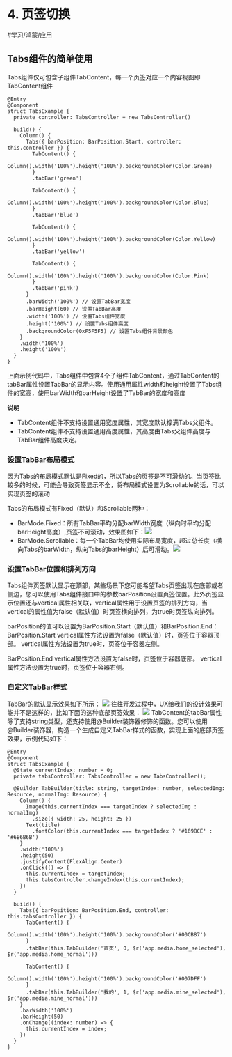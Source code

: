 # 4. 页签切换
#学习/鸿蒙/应用

## Tabs组件的简单使用
Tabs组件仅可包含子组件TabContent，每一个页签对应一个内容视图即TabContent组件
```
@Entry
@Component
struct TabsExample {
  private controller: TabsController = new TabsController()

  build() {
    Column() {
      Tabs({ barPosition: BarPosition.Start, controller: this.controller }) {
        TabContent() {
          Column().width('100%').height('100%').backgroundColor(Color.Green)
        }
        .tabBar('green')

        TabContent() {
          Column().width('100%').height('100%').backgroundColor(Color.Blue)
        }
        .tabBar('blue')

        TabContent() {
          Column().width('100%').height('100%').backgroundColor(Color.Yellow)
        }
        .tabBar('yellow')

        TabContent() {
          Column().width('100%').height('100%').backgroundColor(Color.Pink)
        }
        .tabBar('pink')
      }
      .barWidth('100%') // 设置TabBar宽度
      .barHeight(60) // 设置TabBar高度
      .width('100%') // 设置Tabs组件宽度
      .height('100%') // 设置Tabs组件高度
      .backgroundColor(0xF5F5F5) // 设置Tabs组件背景颜色
    }
    .width('100%')
    .height('100%')
  }
}

```
上面示例代码中，Tabs组件中包含4个子组件TabContent，通过TabContent的tabBar属性设置TabBar的显示内容。使用通用属性width和height设置了Tabs组件的宽高，使用barWidth和barHeight设置了TabBar的宽度和高度

**说明**
* TabContent组件不支持设置通用宽度属性，其宽度默认撑满Tabs父组件。
* TabContent组件不支持设置通用高度属性，其高度由Tabs父组件高度与TabBar组件高度决定。

### 设置TabBar布局模式
因为Tabs的布局模式默认是Fixed的，所以Tabs的页签是不可滑动的。当页签比较多的时候，可能会导致页签显示不全，将布局模式设置为Scrollable的话，可以实现页签的滚动

Tabs的布局模式有Fixed（默认）和Scrollable两种：
* BarMode.Fixed：所有TabBar平均分配barWidth宽度（纵向时平均分配barHeight高度）,页签不可滚动，效果图如下：![](4.%20%E9%A1%B5%E7%AD%BE%E5%88%87%E6%8D%A2/0000000000011111111.20240111104606.24813764760176154731938162200348-50001231000000-2800-CD98C7DE457334A0040614481ABF1494E386973D11F25E836DFDDAF985677416.png)
* BarMode.Scrollable：每一个TabBar均使用实际布局宽度，超过总长度（横向Tabs的barWidth，纵向Tabs的barHeight）后可滑动。![](4.%20%E9%A1%B5%E7%AD%BE%E5%88%87%E6%8D%A2/0000000000011111111.20240111104606.33210041911384942683809420425267-50001231000000-2800-CBEE99666E423437B343742965F231B94CFB2EC9C888DF0FD977D2B45F4772D8.png)

### 设置TabBar位置和排列方向
Tabs组件页签默认显示在顶部，某些场景下您可能希望Tabs页签出现在底部或者侧边，您可以使用Tabs组件接口中的参数barPosition设置页签位置。此外页签显示位置还与vertical属性相关联，vertical属性用于设置页签的排列方向，当vertical的属性值为false（默认值）时页签横向排列，为true时页签纵向排列。

barPosition的值可以设置为BarPosition.Start（默认值）和BarPosition.End：
BarPosition.Start
vertical属性方法设置为false（默认值）时，页签位于容器顶部。
vertical属性方法设置为true时，页签位于容器左侧。

BarPosition.End
vertical属性方法设置为false时，页签位于容器底部。
vertical属性方法设置为true时，页签位于容器右侧。


### 自定义TabBar样式
TabBar的默认显示效果如下所示：
![](4.%20%E9%A1%B5%E7%AD%BE%E5%88%87%E6%8D%A2/0000000000011111111.20240111104607.00330836040413766887174064121043-50001231000000-2800-1DB344C6B98221DCCBD8009151CCD8359C50EEA49B2AFFEAB24FEE8146A892A7.png)
往往开发过程中，UX给我们的设计效果可能并不是这样的，比如下面的这种底部页签效果：
![](4.%20%E9%A1%B5%E7%AD%BE%E5%88%87%E6%8D%A2/0000000000011111111.20240111104607.45647784963912304739759073917345-50001231000000-2800-664111A7E78F225F9CAA89B6F143314D027EA193DC1466E30A60467805689E8D.png)
TabContent的tabBar属性除了支持string类型，还支持使用@Builder装饰器修饰的函数。您可以使用@Builder装饰器，构造一个生成自定义TabBar样式的函数，实现上面的底部页签效果，示例代码如下：
```
@Entry
@Component
struct TabsExample {
  @State currentIndex: number = 0;
  private tabsController: TabsController = new TabsController();

  @Builder TabBuilder(title: string, targetIndex: number, selectedImg: Resource, normalImg: Resource) {
    Column() {
      Image(this.currentIndex === targetIndex ? selectedImg : normalImg)
        .size({ width: 25, height: 25 })
      Text(title)
        .fontColor(this.currentIndex === targetIndex ? '#1698CE' : '#6B6B6B')
    }
    .width('100%')
    .height(50)
    .justifyContent(FlexAlign.Center)
    .onClick(() => {
      this.currentIndex = targetIndex;
      this.tabsController.changeIndex(this.currentIndex);
    })
  }

  build() {
    Tabs({ barPosition: BarPosition.End, controller: this.tabsController }) {
      TabContent() {
        Column().width('100%').height('100%').backgroundColor('#00CB87')
      }
      .tabBar(this.TabBuilder('首页', 0, $r('app.media.home_selected'), $r('app.media.home_normal')))

      TabContent() {
        Column().width('100%').height('100%').backgroundColor('#007DFF')
      }
      .tabBar(this.TabBuilder('我的', 1, $r('app.media.mine_selected'), $r('app.media.mine_normal')))
    }
    .barWidth('100%')
    .barHeight(50)
    .onChange((index: number) => {
      this.currentIndex = index;
    })
  }
}

```
